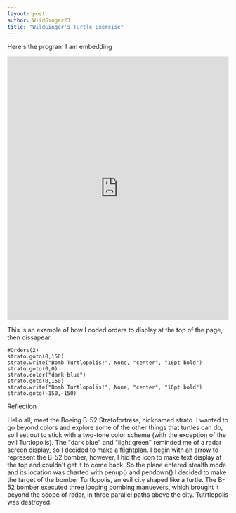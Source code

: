```yaml
---
layout: post
author: WildGinger23
title: "WildGinger's Turtle Exercise"
---
```


Here's the program I am embedding

<iframe src="https://trinket.io/embed/python/25ffca8e3f" width="100%" height="600" frameborder="0" marginwidth="0" marginheight="0" allowfullscreen></iframe>


This is an example of how I coded orders to display at the top of the page, then dissapear.

```
#Orders(2)
strato.goto(0,150)
strato.write("Bomb Turtlopolis!", None, "center", "16pt bold")
strato.goto(0,0)
strato.color("dark blue")
strato.goto(0,150)
strato.write("Bomb Turtlopolis!", None, "center", "16pt bold")
strato.goto(-150,-150)
```


Reflection


Hello all, meet the Boeing B-52 Stratofortress, nicknamed strato.
I wanted to go beyond colors and explore some of the other things that turtles can do, so I set out to stick with a two-tone color scheme (with the exception of the evil Turtlopolis).
The "dark blue" and "light green" reminded me of a radar screen display, so I decided to make a flightplan.
I begin with an arrow to represent the B-52 bomber, however, I hid the icon to make text display at the top and couldn't get it to come back.
So the plane entered stealth mode and its location was charted with penup() and pendown()
I decided to make the target of the bomber Turtlopolis, an evil city shaped like a turtle.
The B-52 bomber executed three looping bombing manuevers, which brought it beyond the scope of radar, in three parallel paths above the city.
Tutrtlopolis was destroyed.
